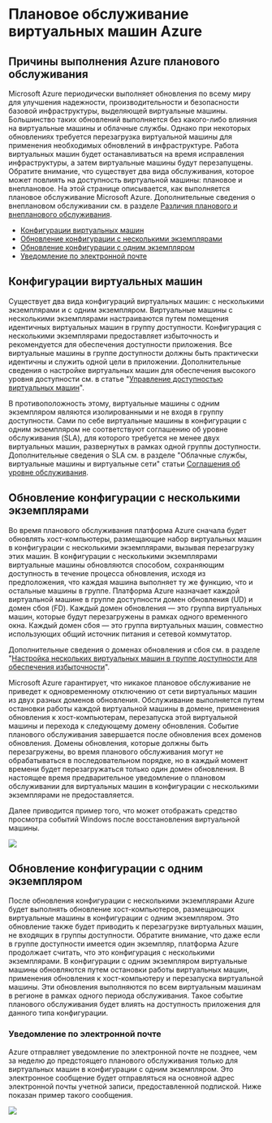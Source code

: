 <properties title="Плановое обслуживание виртуальных машин Azure" pageTitle="Плановое обслуживание виртуальных машин Azure" description="Сведения о том, что такое плановое обслуживание Azure и как оно влияет на виртуальные машины, работающие в Azure." metaKeywords="" services="virtual-machines" solutions="" documentationCenter="" authors="kenazk" videoId="" scriptId="" manager="timlt" />

<tags ms.service="virtual-machines" ms.workload="infrastructure-services" ms.tgt_pltfrm="vm-multiple" ms.devlang="na" ms.topic="article" ms.date="01/01/1900" ms.author="kenazk" />

# Плановое обслуживание виртуальных машин Azure

## Причины выполнения Azure планового обслуживания

Microsoft Azure периодически выполняет обновления по всему миру для улучшения надежности, производительности и безопасности базовой инфраструктуры, выделяющей виртуальные машины. Большинство таких обновлений выполняется без какого-либо влияния на виртуальные машины и облачные службы. Однако при некоторых обновлениях требуется перезагрузка виртуальной машины для применения необходимых обновлений в инфраструктуре. Работа виртуальных машин будет останавливаться на время исправления инфраструктуры, а затем виртуальные машины будут перезапущены. Обратите внимание, что существует два вида обслуживания, которое может повлиять на доступность виртуальной машины: плановое и внеплановое. На этой странице описывается, как выполняется плановое обслуживание Microsoft Azure. Дополнительные сведения о внеплановом обслуживании см. в разделе [Различия планового и внепланового обслуживания][Различия планового и внепланового обслуживания].

<!--Table of contents for topic, the words in brackets must match the heading wording exactly-->

-   [Конфигурации виртуальных машин][Конфигурации виртуальных машин]
-   [Обновление конфигурации с несколькими экземплярами][Обновление конфигурации с несколькими экземплярами]
-   [Обновление конфигурации с одним экземпляром][Обновление конфигурации с одним экземпляром]
-   [Уведомление по электронной почте][Уведомление по электронной почте]

## Конфигурации виртуальных машин

Существует два вида конфигураций виртуальных машин: с несколькими экземплярами и с одним экземпляром. Виртуальные машины с несколькими экземплярами настраиваются путем помещения идентичных виртуальных машин в группу доступности. Конфигурация с несколькими экземплярами предоставляет избыточность и рекомендуется для обеспечения доступности приложения. Все виртуальные машины в группе доступности должны быть практически идентичны и служить одной цели в приложении. Дополнительные сведения о настройке виртуальных машин для обеспечения высокого уровня доступности см. в статье "[Управление доступностью виртуальных машин][Управление доступностью виртуальных машин]".

В противоположность этому, виртуальные машины с одним экземпляром являются изолированными и не входя в группу доступности. Сами по себе виртуальные машины в конфигурации с одним экземпляром не соответствуют соглашению об уровне обслуживания (SLA), для которого требуется не менее двух виртуальных машин, развернутых в рамках одной группы доступности. Дополнительные сведения о SLA см. в разделе "Облачные службы, виртуальные машины и виртуальные сети" статьи [Соглашения об уровне обслуживания][Соглашения об уровне обслуживания].

## Обновление конфигурации с несколькими экземплярами

Во время планового обслуживания платформа Azure сначала будет обновлять хост-компьютеры, размещающие набор виртуальных машин в конфигурации с несколькими экземплярами, вызывая перезагрузку этих машин. В конфигурации с несколькими экземплярами виртуальные машины обновляются способом, сохраняющим доступность в течение процесса обновления, исходя из предположения, что каждая машина выполняет ту же функцию, что и остальные машины в группе. Платформа Azure назначает каждой виртуальной машине в группе доступности домен обновления (UD) и домен сбоя (FD). Каждый домен обновления — это группа виртуальных машин, которые будут перезагружены в рамках одного временного окна. Каждый домен сбоя — это группа виртуальных машин, совместно использующих общий источник питания и сетевой коммутатор.

Дополнительные сведения о доменах обновления и сбоя см. в разделе "[Настройка нескольких виртуальных машин в группе доступности для обеспечения избыточности][Настройка нескольких виртуальных машин в группе доступности для обеспечения избыточности]".

Microsoft Azure гарантирует, что никакое плановое обслуживание не приведет к одновременному отключению от сети виртуальных машин из двух разных доменов обновления. Обслуживание выполняется путем остановки работы каждой виртуальной машины в домене, применения обновления к хост-компьютерам, перезапуска этой виртуальной машины и перехода к следующему домену обновления. Событие планового обслуживания завершается после обновления всех доменов обновления. Домены обновления, которые должны быть перезагружены, во время планового обслуживания могут не обрабатываться в последовательном порядке, но в каждый момент времени будет перезагружаться только один домен обновления. В настоящее время предварительное уведомление о плановом обслуживании для виртуальных машин в конфигурации с несколькими экземплярами не предоставляется.

Далее приводится пример того, что может отображать средство просмотра событий Windows после восстановления виртуальной машины.

<!--Image reference-->

![][0]

## Обновление конфигурации с одним экземпляром

После обновления конфигурации с несколькими экземплярами Azure будет выполнять обновление хост-компьютеров, размещающих виртуальные машины в конфигурации с одним экземпляром. Это обновление также будет приводить к перезагрузке виртуальных машин, не входящих в группы доступности. Обратите внимание, что даже если в группе доступности имеется один экземпляр, платформа Azure продолжает считать, что это конфигурация с несколькими экземплярами. В конфигурации с одним экземпляром виртуальные машины обновляются путем остановки работы виртуальных машин, применения обновления к хост-компьютеру и перезапуска виртуальной машины. Эти обновления выполняются по всем виртуальным машинам в регионе в рамках одного периода обслуживания. Такое событие планового обслуживания будет влиять на доступность приложения для данного типа конфигурации.

### Уведомление по электронной почте

Azure отправляет уведомление по электронной почте не позднее, чем за неделю до предстоящего планового обслуживания только для виртуальных машин в конфигурации с одним экземпляром. Это электронное сообщение будет отправляться на основной адрес электронной почты учетной записи, предоставленной подпиской. Ниже показан пример такого сообщения.

<!--Image reference-->

![][1]

<!--Anchors--> <!--Link references-->

  [Различия планового и внепланового обслуживания]: ../virtual-machines-manage-availability/#Understand-planned-versus-unplanned-maintenance/
  [Конфигурации виртуальных машин]: #virtual-machine-configurations
  [Обновление конфигурации с несколькими экземплярами]: #multi-instance-update
  [Обновление конфигурации с одним экземпляром]: #single-instance-update
  [Уведомление по электронной почте]: #email-notification
  [Управление доступностью виртуальных машин]: http://azure.microsoft.com/ru-ru/documentation/articles/virtual-machines-manage-availability/
  [Соглашения об уровне обслуживания]: ../../support/legal/sla/
  [Настройка нескольких виртуальных машин в группе доступности для обеспечения избыточности]: http://azure.microsoft.com/ru-ru/documentation/articles/virtual-machines-manage-availability/#configure-multiple-virtual-machines-in-an-availability-set-for-redundancy
  [0]: ./media/virtual-machines-planned-maintenance/EventViewerPostReboot.png
  [1]: ./media/virtual-machines-planned-maintenance/vmplanned1.png
